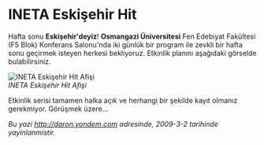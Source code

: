 # INETA Eskişehir Hit
Hafta sonu **Eskişehir'deyiz**! **Osmangazi Üniversitesi** Fen Edebiyat
Fakültesi (F5 Blok) Konferans Salonu'nda iki günlük bir program ile
zevkli bir hafta sonu geçirmek isteyen herkesi bekliyoruz. Etkinlik
planını aşağıdaki görselde bulabilirsiniz.

![INETA Eskişehir Hit
Afişi](media/INETA_Eskisehir_Hit/02032009_1.jpg)\
*INETA Eskişehir Hit Afişi*

Etkinlik serisi tamamen halka açık ve herhangi bir şekilde kayıt olmanız
gerekmiyor. Görüşmek üzere...



*Bu yazi http://daron.yondem.com adresinde, 2009-3-2 tarihinde yayinlanmistir.*
